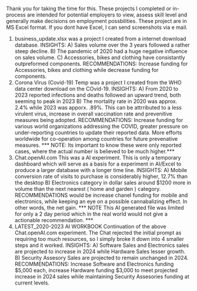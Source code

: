 Thank you for taking the time for this. These projects I completed or in-process are intended for potential employers to view, assess skill level and generally make decisions on employment possbilities. These project are in MS Excel format. If you dont have Excel, I can send screenshots via e mail. 
1) business_update.xlsx was a project I created from a internet download database. INSIGHTS: A) Sales volume over the 3 years followed a rather steep decline. B) The pandemic of 2020 had a huge negative influence on sales volume.  C) Accessories, bikes and clothing have consistantly outpreformed components.  RECOMMENDATIONS: Increase funding for Accessories, bikes and clothing while decrease funding for components. 
2) Corona Virus (Covid-19) Temp was a project I created from the WHO data center download on the COvid-19. INSIGHTS: A) From 2020 to 2023 reported infections and deaths followed an upward trend, both seeming to peak in 2023 B) The mortality rate in 2020 was approx. 2.4% while 2023 was apporx. .89%. This can be attrributed to a less virulent virus, increase in overall vaccination rate and prevenitive measures being adopted. RECOMMENDATIONS:  Increase funding for various world organizations addressing the COVID, greater pressure on under-reporting countries to update their reported data. More efforts worldwide for co-operation among countries for future prevenative measures. *** NOTE: Its important to know these were only reported cases, where the actual number is believed to be much higher.***
3) Chat.openAI.com This was a AI experiment. This is only a temporary dashboard which will serve as a basis for a experiment in AI/Excel to produce a larger database with a longer time line. INSIGHTS: A) Mobile conversion rate of visits to purchase is considerably higher, 12.7% than the desktop B) Electronics category in dollar sales around $1200 more in volume than the next nearest ( home and garden ) category. RECOMMENDATIONS would be increase chanel funding for mobile and electronics, while keeping an eye on a possible cannabalizing effect. In other words, the net gain.  *** NOTE This AI generated file was limited for only a 2 day period which in the real world would not give a actionable recommendation. ***
4) LATEST_2020-2023 AI WORKBOOK Continuation of the above Chat.openAI.com experiment. The Chat rejected the initial prompt as requiring too much resources, so I simply broke it down into 4 smaller steps and it worked. INSIGHTS: A) Software Sales and Electronics sales are projected to increase in 2024 while Hardware Sales lesser growth.  B) Security Assesory Sales are projected to remain unchanged in 2024.  RECOMMENDATIONS: Increase Software and Electronics funding $5,000 each, increase Hardware funding $3,000 to meet projected increase in 2024 sales while maintaining Security Assesories funding at current levels. 
